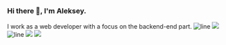 ### Hi there 👋, I'm Aleksey. 
I work as a web developer with a focus on the backend-end part.
![line](https://capsule-render.vercel.app/api?type=rect&color=gradient&height=1)
![](http://github-profile-summary-cards.vercel.app/api/cards/profile-details?username=a-rudenko&theme=city_lights)
![line](https://capsule-render.vercel.app/api?type=rect&color=gradient&height=1)
![](http://github-profile-summary-cards.vercel.app/api/cards/repos-per-language?username=a-rudenko&theme=city_lights)
![](http://github-profile-summary-cards.vercel.app/api/cards/stats?username=a-rudenko&theme=city_lights)